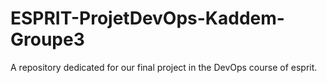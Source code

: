 # ESPRIT-ProjetDevOps-Kaddem-Groupe3
A repository dedicated for our final project in the DevOps course of esprit.
